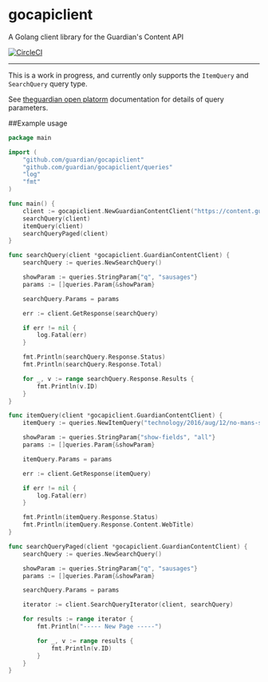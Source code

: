 # gocapiclient

A Golang client library for the Guardian's Content API

[![CircleCI](https://circleci.com/gh/guardian/gocapiclient.svg?style=svg)](https://circleci.com/gh/guardian/gocapiclient)

---

This is a work in progress, and currently only supports the `ItemQuery` and `SearchQuery` query type. 

See [theguardian open platorm](http://open-platform.theguardian.com/documentation/) documentation for details of query parameters.

##Example usage

```go
package main

import (
	"github.com/guardian/gocapiclient"
	"github.com/guardian/gocapiclient/queries"
	"log"
	"fmt"
)

func main() {
	client := gocapiclient.NewGuardianContentClient("https://content.guardianapis.com/", "my-api-key")
	searchQuery(client)
	itemQuery(client)
	searchQueryPaged(client)
}

func searchQuery(client *gocapiclient.GuardianContentClient) {
	searchQuery := queries.NewSearchQuery()

	showParam := queries.StringParam{"q", "sausages"}
	params := []queries.Param{&showParam}

	searchQuery.Params = params

	err := client.GetResponse(searchQuery)

	if err != nil {
		log.Fatal(err)
	}

	fmt.Println(searchQuery.Response.Status)
	fmt.Println(searchQuery.Response.Total)

	for _, v := range searchQuery.Response.Results {
		fmt.Println(v.ID)
	}
}

func itemQuery(client *gocapiclient.GuardianContentClient) {
	itemQuery := queries.NewItemQuery("technology/2016/aug/12/no-mans-sky-review-hello-games")

	showParam := queries.StringParam{"show-fields", "all"}
	params := []queries.Param{&showParam}

	itemQuery.Params = params

	err := client.GetResponse(itemQuery)

	if err != nil {
		log.Fatal(err)
	}

	fmt.Println(itemQuery.Response.Status)
	fmt.Println(itemQuery.Response.Content.WebTitle)
}

func searchQueryPaged(client *gocapiclient.GuardianContentClient) {
	searchQuery := queries.NewSearchQuery()

	showParam := queries.StringParam{"q", "sausages"}
	params := []queries.Param{&showParam}

	searchQuery.Params = params

	iterator := client.SearchQueryIterator(client, searchQuery)

	for results := range iterator {
		fmt.Println("----- New Page -----")

		for _, v := range results {
			fmt.Println(v.ID)
		}
	}
}
```
